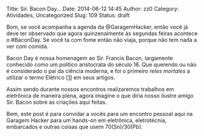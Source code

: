Title: Sir. Bacon Day...
Date: 2014-06-12 14:45
Author: zz0
Category: Atividades, Uncategorized
Slug: 109
Status: draft

Bom, se você acompanha a agenda da @GaragemHacker, então você já deve
ter observado que agora quinzenalmente às segundas feiras acontece o
\#BaconDay. Se você ta com fome então não viaja, porque não tem nada a
ver com comida.

Bacon Day é nossa homenagem ao Sir. Francis Bacon, largamente conhecido
como um político aristocrata do século 16. Que querendo ou não é
considerado o pai da ciência moderna, e foi o primeiro *reles mortales*
a utilizar o termo Elétrico
\[[1](http://en.wikipedia.org/wiki/Etymology_of_electricity#Entry_into_English "1")\]
em seus artigos.

Assim sendo durante nossos encontros realizaremos trabalhos em
eletrônica de maneira plena, agora imagine o que diria nosso ilustre
amigo Sir. Bacon sobre as criações aqui feitas.

Bem, este post é para convidar a vocês para um encontro pessoal aqui na
Garagem Hacker para um hands-on em eletrônica, eletrotécnia, embarcados
e outras coisas que usem 70(Sn)/30(Pb).
